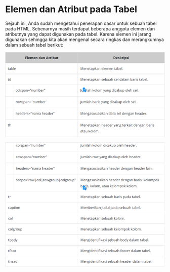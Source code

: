 # Elemen dan Atribut pada Tabel
Sejauh ini, Anda sudah mengetahui penerapan dasar untuk sebuah tabel pada HTML. Sebenarnya masih terdapat beberapa anggota elemen dan atributnya yang dapat digunakan pada tabel. Karena elemen ini jarang digunakan sehingga kita akan mengenal secara ringkas dan merangkumnya dalam sebuah tabel berikut:

![Alt text](image.png)

![Alt text](image-1.png)